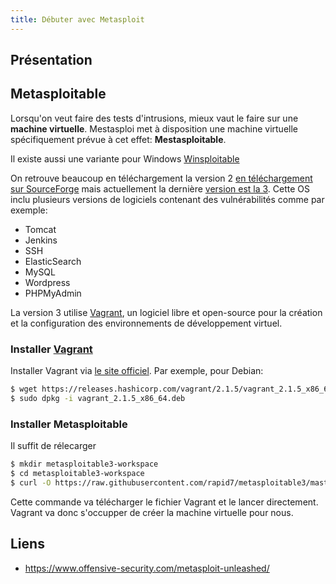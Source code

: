 ```yaml
---
title: Débuter avec Metasploit
---
```



## Présentation


## Metasploitable

Lorsqu'on veut faire des tests d'intrusions, mieux vaut le faire sur une **machine virtuelle**. Mestasploi met à disposition une machine virtuelle spécifiquement prévue à cet effet: **Mestasploitable**.

Il existe aussi une variante pour Windows [Winsploitable][winsploitable]


On retrouve beaucoup en téléchargement la version 2 [en téléchargement sur SourceForge][metasploitable2] mais actuellement la dernière [version est la 3][metasploitable3]. Cette OS inclu plusieurs versions de logiciels contenant des vulnérabilités comme par exemple:

- Tomcat
- Jenkins
- SSH
- ElasticSearch
- MySQL
- Wordpress
- PHPMyAdmin

La version 3 utilise [Vagrant][vagrant], un logiciel libre et open-source pour la création et la configuration des environnements de développement virtuel.

### Installer [Vagrant][vagrant]

Installer Vagrant via [le site officiel](https://www.vagrantup.com/downloads.html). Par exemple, pour Debian:

~~~bash
$ wget https://releases.hashicorp.com/vagrant/2.1.5/vagrant_2.1.5_x86_64.deb
$ sudo dpkg -i vagrant_2.1.5_x86_64.deb
~~~

### Installer Metasploitable

Il suffit de rélecarger

~~~bash
$ mkdir metasploitable3-workspace
$ cd metasploitable3-workspace
$ curl -O https://raw.githubusercontent.com/rapid7/metasploitable3/master/Vagrantfile && vagrant up
~~~

Cette commande va télécharger le fichier Vagrant et le lancer directement. Vagrant va donc s'occupper de créer la machine virtuelle pour nous. 


## Liens

* <https://www.offensive-security.com/metasploit-unleashed/>

[metasploitable2]: https://sourceforge.net/projects/metasploitable/files/Metasploitable2/
[metasploitable3]: https://github.com/rapid7/metasploitable3
[vagrant]: https://www.vagrantup.com
[winsploitable]: https://mega.nz/#!XwYGjSjY!egVGg5celP3VSScDJbiKUuojeJwczzSgt65niQLqIB8

